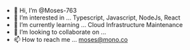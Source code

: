 - 👋 Hi, I’m @Moses-763
- 👀 I’m interested in ... Typescript, Javascript, NodeJs, React
- 🌱 I’m currently learning ... Cloud Infrastructure Maintenance
- 💞️ I’m looking to collaborate on ...
- 📫 How to reach me ... moses@mono.co

<!---
Moses-763/Moses-763 is a ✨ special ✨ repository because its `README.md` (this file) appears on your GitHub profile.
You can click the Preview link to take a look at your changes.
--->
